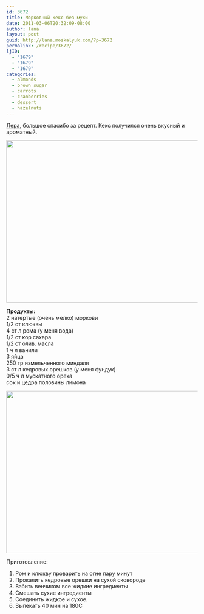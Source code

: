 ```yaml
---
id: 3672
title: Морковный кекс без муки
date: 2011-03-06T20:32:09-08:00
author: lana
layout: post
guid: http://lana.moskalyuk.com/?p=3672
permalink: /recipe/3672/
ljID:
  - "1679"
  - "1679"
  - "1679"
categories:
  - almonds
  - brown sugar
  - carrots
  - cranberries
  - dessert
  - hazelnuts
---
```

[Лера](http://valmag.livejournal.com/338654.html), большое спасибо за рецепт. Кекс получился очень вкусный и ароматный.

<img loading="lazy" class="alignnone" title="carrot " src="http://farm6.static.flickr.com/5094/5504629362_b47075784a_z.jpg" alt="" width="640" height="427" /> 

**Продукты:**  
2 натертые (очень мелко) моркови  
1/2 ст клюквы  
4 ст л рома (у меня вода)  
1/2 ст кор сахара  
1/2 ст олив. масла  
1 ч л ванили  
3 яйца  
250 гр измельченного миндаля  
3 ст л кедровых орешков (у меня фундук)  
0/5 ч л мускатного ореха  
сок и цедра половины лимона

<img loading="lazy" class="alignnone" title="carrot" src="http://farm6.static.flickr.com/5097/5504619428_bc275db19c_z.jpg" alt="" width="640" height="427" /> 

Приготовление:  
1. Ром и клюкву проварить на огне пару минут  
2. Прокалить кедровые орешки на сухой сковороде  
3. Взбить венчиком все жидкие ингредиенты  
4. Смешать сухие ингредиенты  
5. Соединить жидкое и сухое.  
6. Выпекать 40 мин на 180С